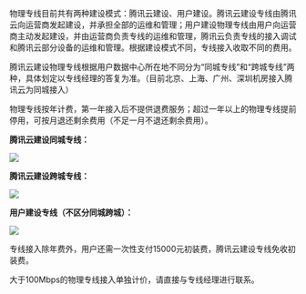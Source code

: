 物理专线目前共有两种建设模式：腾讯云建设、用户建设。腾讯云建设专线由腾讯云向运营商发起建设，并承担全部的运维和管理；用户建设物理专线由用户向运营商主动发起建设，并由运营商负责专线的运维和管理，腾讯云负责专线的接入调试和腾讯云部分设备的运维和管理。根据建设模式不同，专线接入收取不同的费用。

腾讯云建设物理专线根据用户数据中心所在地不同分为“同城专线”和“跨城专线”两种，具体划定以专线经理的答复为准。（目前北京、上海、广州、深圳机房接入腾讯云为同城接入）

物理专线按年计费，第一年接入后不提供退费服务；超过一年以上的物理专线提前停用，可按月退还剩余费用（不足一月不退还剩余费用）。

**腾讯云建设同城专线：**

![](//mccdn.qcloud.com/img567fa5d96b2cd.png)

**腾讯云建设跨城专线：**

![](//mccdn.qcloud.com/img567fa60d9fc9f.png)

**用户建设专线（不区分同城跨城）：**

![](//mccdn.qcloud.com/img567fa64850068.png)

专线接入除年费外，用户还需一次性支付15000元初装费，腾讯云建设专线免收初装费。

大于100Mbps的物理专线接入单独计价，请直接与专线经理进行联系。
